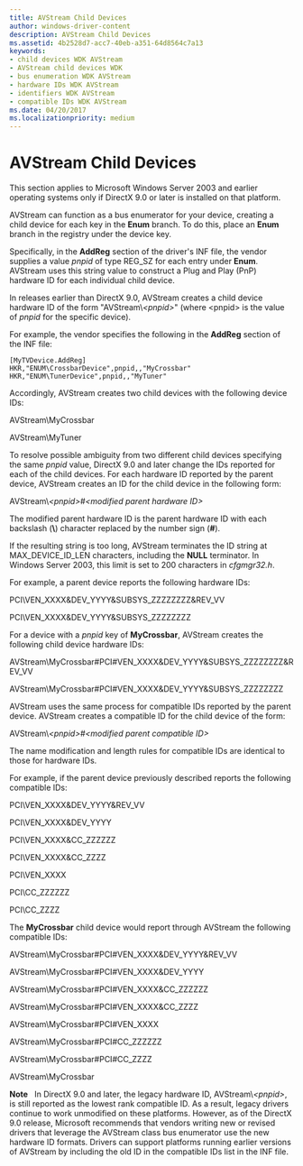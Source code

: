 ```yaml
---
title: AVStream Child Devices
author: windows-driver-content
description: AVStream Child Devices
ms.assetid: 4b2528d7-acc7-40eb-a351-64d8564c7a13
keywords:
- child devices WDK AVStream
- AVStream child devices WDK
- bus enumeration WDK AVStream
- hardware IDs WDK AVStream
- identifiers WDK AVStream
- compatible IDs WDK AVStream
ms.date: 04/20/2017
ms.localizationpriority: medium
---
```


# AVStream Child Devices





This section applies to Microsoft Windows Server 2003 and earlier operating systems only if DirectX 9.0 or later is installed on that platform.

AVStream can function as a bus enumerator for your device, creating a child device for each key in the **Enum** branch. To do this, place an **Enum** branch in the registry under the device key.

Specifically, in the **AddReg** section of the driver's INF file, the vendor supplies a value *pnpid* of type REG\_SZ for each entry under **Enum**. AVStream uses this string value to construct a Plug and Play (PnP) hardware ID for each individual child device.

In releases earlier than DirectX 9.0, AVStream creates a child device hardware ID of the form "AVStream\\*&lt;pnpid&gt;*" (where &lt;pnpid&gt; is the value of *pnpid* for the specific device).

For example, the vendor specifies the following in the **AddReg** section of the INF file:

```INF
[MyTVDevice.AddReg]
HKR,"ENUM\CrossbarDevice",pnpid,,"MyCrossbar"
HKR,"ENUM\TunerDevice",pnpid,,"MyTuner"
```

Accordingly, AVStream creates two child devices with the following device IDs:

AVStream\\MyCrossbar

AVStream\\MyTuner

To resolve possible ambiguity from two different child devices specifying the same *pnpid* value, DirectX 9.0 and later change the IDs reported for each of the child devices. For each hardware ID reported by the parent device, AVStream creates an ID for the child device in the following form:

AVStream\\*&lt;pnpid&gt;*\#*&lt;modified parent hardware ID&gt;*

The modified parent hardware ID is the parent hardware ID with each backslash (**\\**) character replaced by the number sign (**\#**).

If the resulting string is too long, AVStream terminates the ID string at MAX\_DEVICE\_ID\_LEN characters, including the **NULL** terminator. In Windows Server 2003, this limit is set to 200 characters in *cfgmgr32.h*.

For example, a parent device reports the following hardware IDs:

PCI\\VEN\_XXXX&DEV\_YYYY&SUBSYS\_ZZZZZZZZ&REV\_VV

PCI\\VEN\_XXXX&DEV\_YYYY&SUBSYS\_ZZZZZZZZ

For a device with a *pnpid* key of **MyCrossbar**, AVStream creates the following child device hardware IDs:

AVStream\\MyCrossbar\#PCI\#VEN\_XXXX&DEV\_YYYY&SUBSYS\_ZZZZZZZZ&REV\_VV

AVStream\\MyCrossbar\#PCI\#VEN\_XXXX&DEV\_YYYY&SUBSYS\_ZZZZZZZZ

AVStream uses the same process for compatible IDs reported by the parent device. AVStream creates a compatible ID for the child device of the form:

AVStream\\*&lt;pnpid&gt;*\#*&lt;modified parent compatible ID&gt;*

The name modification and length rules for compatible IDs are identical to those for hardware IDs.

For example, if the parent device previously described reports the following compatible IDs:

PCI\\VEN\_XXXX&DEV\_YYYY&REV\_VV

PCI\\VEN\_XXXX&DEV\_YYYY

PCI\\VEN\_XXXX&CC\_ZZZZZZ

PCI\\VEN\_XXXX&CC\_ZZZZ

PCI\\VEN\_XXXX

PCI\\CC\_ZZZZZZ

PCI\\CC\_ZZZZ

The **MyCrossbar** child device would report through AVStream the following compatible IDs:

AVStream\\MyCrossbar\#PCI\#VEN\_XXXX&DEV\_YYYY&REV\_VV

AVStream\\MyCrossbar\#PCI\#VEN\_XXXX&DEV\_YYYY

AVStream\\MyCrossbar\#PCI\#VEN\_XXXX&CC\_ZZZZZZ

AVStream\\MyCrossbar\#PCI\#VEN\_XXXX&CC\_ZZZZ

AVStream\\MyCrossbar\#PCI\#VEN\_XXXX

AVStream\\MyCrossbar\#PCI\#CC\_ZZZZZZ

AVStream\\MyCrossbar\#PCI\#CC\_ZZZZ

AVStream\\MyCrossbar

**Note**   In DirectX 9.0 and later, the legacy hardware ID, AVStream\\*&lt;pnpid&gt;*, is still reported as the lowest rank compatible ID. As a result, legacy drivers continue to work unmodified on these platforms.
However, as of the DirectX 9.0 release, Microsoft recommends that vendors writing new or revised drivers that leverage the AVStream class bus enumerator use the new hardware ID formats. Drivers can support platforms running earlier versions of AVStream by including the old ID in the compatible IDs list in the INF file.

 

 

 




